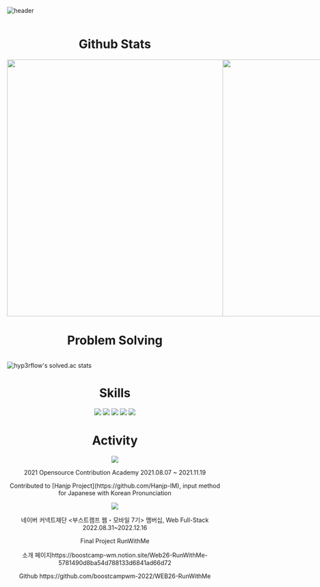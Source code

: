 <div style="display: flex; flex-direction: column;">

![header](https://capsule-render.vercel.app/api?type=venom&color=auto&height=300&section=header&text=Clay%20Cat&fontSize=90)

<div align=center><h1>Github Stats</h1></div>
<div style="display: flex; flex-direction: row;">

 <img class="img" src="https://github-readme-stats.vercel.app/api?username=hussaino03&show_icons=true&theme=radical" style="height: 15vh;"  />

  <img class="img" src="https://github-readme-stats.vercel.app/api/top-langs/?username=claycat&show_icons=true&hide_border=true&title_color=004386&icon_color=004386&layout=compact" style="height: 15vh;"  />
</div>

<div align=center><h1>Problem Solving</h1></div>

</div>

![hyp3rflow's solved.ac stats](https://github-readme-solvedac.hyp3rflow.vercel.app/api/?handle=catenary)

<div align=center><h1>Skills</h1></div>
<div align=center> 
<img src="https://img.shields.io/badge/c-00599C?style=for-the-badge&logo=c%2B%2B&logoColor=white">
<img src="https://img.shields.io/badge/mysql-4479A1?style=for-the-badge&logo=mysql&logoColor=white">
<img src="https://img.shields.io/badge/node.js-339933?style=for-the-badge&logo=Node.js&logoColor=white">
<img src="https://img.shields.io/badge/express-000000?style=for-the-badge&logo=express&logoColor=white">
<img src="https://img.shields.io/badge/TypeScript-3178C6.svg?&style=for-the-badge&logo=TypeScript&logoColor=white">
</div>

<div align=center><h1>Activity</h1></div>
<div align=center>
<img src="https://github.com/catensia/catensia/assets/53655119/bd7d66f3-8cb6-4a4e-b120-55757e28f73b">
<p> 2021 Opensource Contribution Academy 2021.08.07 ~ 2021.11.19</p>
<p> Contributed to [Hanjp Project](https://github.com/Hanjp-IM), input method for Japanese with Korean Pronunciation</p>
<img src="https://github.com/catensia/catensia/assets/53655119/50c22886-b164-4503-9152-29dd0e868c3c">
<p> 네이버 커넥트재단 <부스트캠프 웹・모바일 7기> 멤버십, Web Full-Stack 2022.08.31~2022.12.16 </p>
<p> Final Project RunWithMe </p>
<p> 소개 페이지https://boostcamp-wm.notion.site/Web26-RunWithMe-5781490d8ba54d788133d6841ad66d72 </p>
<p> Github https://github.com/boostcampwm-2022/WEB26-RunWithMe</p>
</div>
